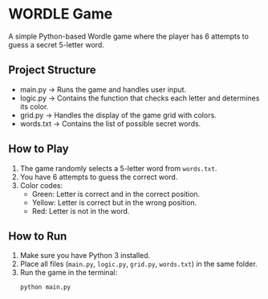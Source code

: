 # WORDLE Game

A simple Python-based Wordle game where the player has 6 attempts to guess a secret 5-letter word.

## Project Structure
- main.py → Runs the game and handles user input.
- logic.py → Contains the function that checks each letter and determines its color.
- grid.py → Handles the display of the game grid with colors.
- words.txt → Contains the list of possible secret words.

## How to Play
1. The game randomly selects a 5-letter word from `words.txt`.
2. You have 6 attempts to guess the correct word.
3. Color codes:
   - Green: Letter is correct and in the correct position.
   - Yellow: Letter is correct but in the wrong position.
   - Red: Letter is not in the word.

## How to Run
1. Make sure you have Python 3 installed.
2. Place all files (`main.py`, `logic.py`, `grid.py`, `words.txt`) in the same folder.
3. Run the game in the terminal:
   ```bash
   python main.py
